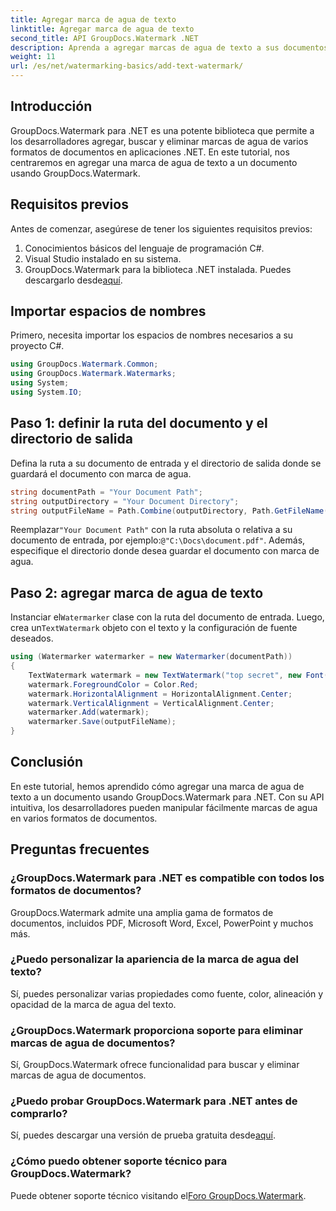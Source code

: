 ```yaml
---
title: Agregar marca de agua de texto
linktitle: Agregar marca de agua de texto
second_title: API GroupDocs.Watermark .NET
description: Aprenda a agregar marcas de agua de texto a sus documentos usando Groupdocs Watermark para .NET con esta guía paso a paso.
weight: 11
url: /es/net/watermarking-basics/add-text-watermark/
---
```

## Introducción
GroupDocs.Watermark para .NET es una potente biblioteca que permite a los desarrolladores agregar, buscar y eliminar marcas de agua de varios formatos de documentos en aplicaciones .NET. En este tutorial, nos centraremos en agregar una marca de agua de texto a un documento usando GroupDocs.Watermark.
## Requisitos previos
Antes de comenzar, asegúrese de tener los siguientes requisitos previos:
1. Conocimientos básicos del lenguaje de programación C#.
2. Visual Studio instalado en su sistema.
3.  GroupDocs.Watermark para la biblioteca .NET instalada. Puedes descargarlo desde[aquí](https://releases.groupdocs.com/Watermark/net/).

## Importar espacios de nombres
Primero, necesita importar los espacios de nombres necesarios a su proyecto C#.
```csharp
using GroupDocs.Watermark.Common;
using GroupDocs.Watermark.Watermarks;
using System;
using System.IO;
```
## Paso 1: definir la ruta del documento y el directorio de salida
Defina la ruta a su documento de entrada y el directorio de salida donde se guardará el documento con marca de agua.
```csharp
string documentPath = "Your Document Path";
string outputDirectory = "Your Document Directory";
string outputFileName = Path.Combine(outputDirectory, Path.GetFileName(documentPath));
```
 Reemplazar`"Your Document Path"` con la ruta absoluta o relativa a su documento de entrada, por ejemplo:`@"C:\Docs\document.pdf"`. Además, especifique el directorio donde desea guardar el documento con marca de agua.
## Paso 2: agregar marca de agua de texto
 Instanciar el`Watermarker` clase con la ruta del documento de entrada. Luego, crea un`TextWatermark` objeto con el texto y la configuración de fuente deseados.
```csharp
using (Watermarker watermarker = new Watermarker(documentPath))
{
    TextWatermark watermark = new TextWatermark("top secret", new Font("Arial", 36));
    watermark.ForegroundColor = Color.Red;
    watermark.HorizontalAlignment = HorizontalAlignment.Center;
    watermark.VerticalAlignment = VerticalAlignment.Center;
    watermarker.Add(watermark);
    watermarker.Save(outputFileName);
}
```

## Conclusión
En este tutorial, hemos aprendido cómo agregar una marca de agua de texto a un documento usando GroupDocs.Watermark para .NET. Con su API intuitiva, los desarrolladores pueden manipular fácilmente marcas de agua en varios formatos de documentos.
## Preguntas frecuentes
### ¿GroupDocs.Watermark para .NET es compatible con todos los formatos de documentos?
GroupDocs.Watermark admite una amplia gama de formatos de documentos, incluidos PDF, Microsoft Word, Excel, PowerPoint y muchos más.
### ¿Puedo personalizar la apariencia de la marca de agua del texto?
Sí, puedes personalizar varias propiedades como fuente, color, alineación y opacidad de la marca de agua del texto.
### ¿GroupDocs.Watermark proporciona soporte para eliminar marcas de agua de documentos?
Sí, GroupDocs.Watermark ofrece funcionalidad para buscar y eliminar marcas de agua de documentos.
### ¿Puedo probar GroupDocs.Watermark para .NET antes de comprarlo?
 Sí, puedes descargar una versión de prueba gratuita desde[aquí](https://releases.groupdocs.com/).
### ¿Cómo puedo obtener soporte técnico para GroupDocs.Watermark?
 Puede obtener soporte técnico visitando el[Foro GroupDocs.Watermark](https://forum.groupdocs.com/c/watermark/19).